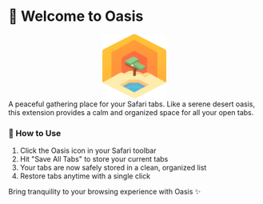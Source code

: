 # 🌅 Welcome to Oasis
<div align="center">
  <img src="Oasis%20Extension/Resources/Images/icon-512.png" width="128" height="128">
</div>
A peaceful gathering place for your Safari tabs. Like a serene desert oasis, this extension provides a calm and organized space for all your open tabs.

### 🎯 How to Use
1. Click the Oasis icon in your Safari toolbar
2. Hit "Save All Tabs" to store your current tabs
3. Your tabs are now safely stored in a clean, organized list
4. Restore tabs anytime with a single click

Bring tranquility to your browsing experience with Oasis ✨

